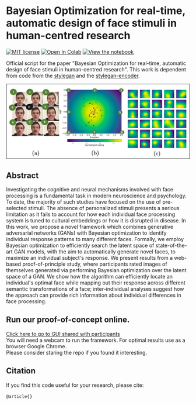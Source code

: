 # Bayesian Optimization for real-time, automatic design of face stimuli in human-centred research
[![MIT license](http://img.shields.io/badge/license-MIT-brightgreen.svg)](https://github.com/PedroFerreiradaCosta/FaceFitOpt/blob/master/LICENSE)
[![Open In Colab](https://colab.research.google.com/assets/colab-badge.svg)](https://colab.research.google.com/github/PedroFerreiradaCosta/FaceFitOpt/blob/master/FaceFitOpt_Github.ipynb#scrollTo=CO8OenmZGlZE) 
[![View the notebook](https://img.shields.io/badge/render-nbviewer-orange.svg)](https://nbviewer.jupyter.org/github/PedroFerreiradaCosta/FaceFitOpt/blob/master/FaceFitOpt_Github.ipynb)

Official script for the paper "Bayesian Optimization for real-time, automatic design of face stimuli in human-centred research".
This work is dependent from code from the [stylegan](https://github.com/NVlabs/stylegan) and the [stylegan-encoder](https://github.com/Puzer/stylegan-encoder).

![Paper Figure](./Figures/Figure2.png)

## Abstract
Investigating the cognitive and neural mechanisms involved with face processing is a fundamental
task in modern neuroscience and psychology. To date, the majority of such studies
have focused on the use of pre-selected stimuli. The absence of personalized stimuli presents
a serious limitation as it fails to account for how each individual face processing system is
tuned to cultural embeddings or how it is disrupted in disease. In this work, we propose
a novel framework which combines generative adversarial networks (GANs) with Bayesian
optimization to identify individual response patterns to many different faces. Formally,
we employ Bayesian optimization to efficiently search the latent space of state-of-the-art
GAN models, with the aim to automatically generate novel faces, to maximize an individual
subject's response. We present results from a web-based proof-of-principle study,
where participants rated images of themselves generated via performing Bayesian optimization
over the latent space of a GAN. We show how the algorithm can efficiently locate an
individual's optimal face while mapping out their response across different semantic transformations
of a face; inter-individual analyses suggest how the approach can provide rich
information about individual differences in face processing.

## Run our proof-of-concept online.
[Click here to go to GUI shared with participants](https://colab.research.google.com/github/PedroFerreiradaCosta/FaceFitOpt/blob/master/FaceFitOpt_Github.ipynb)\
You will need a webcam to run the framework. For optimal results use as a browser Google Chrome.\
Please consider staring the repo if you found it interesting.


## Citation
If you find this code useful for your research, please cite:

    @article{}
